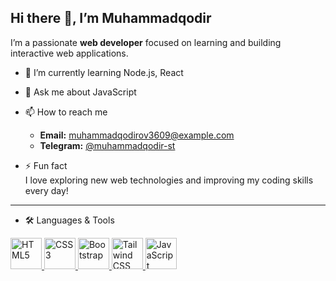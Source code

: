 ## Hi there 👋, I’m Muhammadqodir

I’m a passionate **web developer** focused on learning and building interactive web applications.

- 🌱 I’m currently learning Node.js, React

- 💬 Ask me about JavaScript

- 📫 How to reach me
  - **Email:** muhammadqodirov3609@example.com  
  - **Telegram:** [@muhammadqodir-st](https://t.me/muhammadqodir-st)  

- ⚡ Fun fact  
I love exploring new web technologies and improving my coding skills every day!

---

- 🛠 Languages & Tools
<p align="left">
  <a href="https://developer.mozilla.org/en-US/docs/Web/HTML">
    <img src="https://cdn.jsdelivr.net/gh/devicons/devicon@latest/icons/html5/html5-plain-wordmark.svg" alt="HTML5" width="50" height="50"/>
  </a>
  <a href="https://developer.mozilla.org/en-US/docs/Web/CSS">
    <img src="https://cdn.jsdelivr.net/gh/devicons/devicon@latest/icons/css3/css3-plain-wordmark.svg" alt="CSS3" width="50" height="50"/>
  </a>
  <a href="https://getbootstrap.com/">
    <img src="https://cdn.jsdelivr.net/gh/devicons/devicon@latest/icons/bootstrap/bootstrap-original-wordmark.svg" alt="Bootstrap" width="50" height="50"/>
  </a>
  <a href="https://tailwindcss.com/">
    <img src="https://cdn.jsdelivr.net/gh/devicons/devicon@latest/icons/tailwindcss/tailwindcss-original.svg" alt="Tailwind CSS" width="50" height="50"/>
  </a>
  <a href="https://javascript.com/">
    <img src="https://cdn.jsdelivr.net/gh/devicons/devicon@latest/icons/javascript/javascript-plain.svg" alt="JavaScript" width="50" height="50"/>
  </a>
</p>
